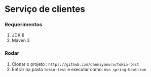 # Serviço de clientes

### Requerimentos

1. JDK 8
1. Maven 3

### Rodar

1. Clonar o projeto : `https://github.com/danmiyamura/tokio-test`
1. Entrar na pasta  `tokio-test` e executar como: `mvn spring-boot:run`